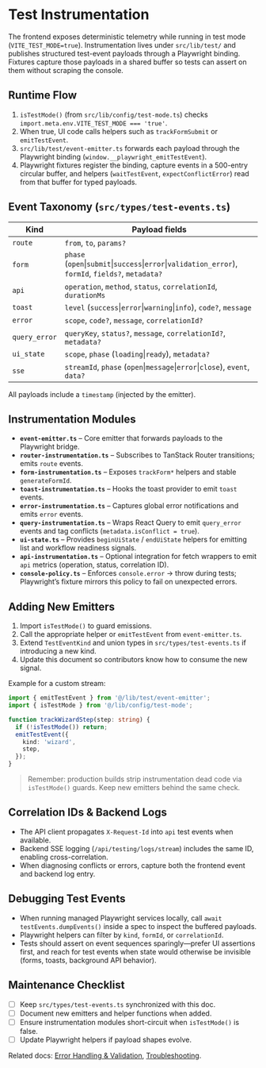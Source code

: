 # Test Instrumentation

The frontend exposes deterministic telemetry while running in test mode (`VITE_TEST_MODE=true`). Instrumentation lives under `src/lib/test/` and publishes structured test-event payloads through a Playwright binding. Fixtures capture those payloads in a shared buffer so tests can assert on them without scraping the console.

## Runtime Flow

1. `isTestMode()` (from `src/lib/config/test-mode.ts`) checks `import.meta.env.VITE_TEST_MODE === 'true'`.
2. When true, UI code calls helpers such as `trackFormSubmit` or `emitTestEvent`.
3. `src/lib/test/event-emitter.ts` forwards each payload through the Playwright binding (`window.__playwright_emitTestEvent`).
4. Playwright fixtures register the binding, capture events in a 500-entry circular buffer, and helpers (`waitTestEvent`, `expectConflictError`) read from that buffer for typed payloads.

## Event Taxonomy (`src/types/test-events.ts`)

| Kind | Payload fields |
| --- | --- |
| `route` | `from`, `to`, `params?` |
| `form` | `phase` (`open`\|`submit`\|`success`\|`error`\|`validation_error`), `formId`, `fields?`, `metadata?` |
| `api` | `operation`, `method`, `status`, `correlationId`, `durationMs` |
| `toast` | `level` (`success`\|`error`\|`warning`\|`info`), `code?`, `message` |
| `error` | `scope`, `code?`, `message`, `correlationId?` |
| `query_error` | `queryKey`, `status?`, `message`, `correlationId?`, `metadata?` |
| `ui_state` | `scope`, `phase` (`loading`\|`ready`), `metadata?` |
| `sse` | `streamId`, `phase` (`open`\|`message`\|`error`\|`close`), `event`, `data?` |

All payloads include a `timestamp` (injected by the emitter).

## Instrumentation Modules

- **`event-emitter.ts`** – Core emitter that forwards payloads to the Playwright bridge.
- **`router-instrumentation.ts`** – Subscribes to TanStack Router transitions; emits `route` events.
- **`form-instrumentation.ts`** – Exposes `trackForm*` helpers and stable `generateFormId`.
- **`toast-instrumentation.ts`** – Hooks the toast provider to emit `toast` events.
- **`error-instrumentation.ts`** – Captures global error notifications and emits `error` events.
- **`query-instrumentation.ts`** – Wraps React Query to emit `query_error` events and tag conflicts (`metadata.isConflict = true`).
- **`ui-state.ts`** – Provides `beginUiState` / `endUiState` helpers for emitting list and workflow readiness signals.
- **`api-instrumentation.ts`** – Optional integration for fetch wrappers to emit `api` metrics (operation, status, correlation ID).
- **`console-policy.ts`** – Enforces `console.error` -> throw during tests; Playwright’s fixture mirrors this policy to fail on unexpected errors.

## Adding New Emitters

1. Import `isTestMode()` to guard emissions.
2. Call the appropriate helper or `emitTestEvent` from `event-emitter.ts`.
3. Extend `TestEventKind` and union types in `src/types/test-events.ts` if introducing a new kind.
4. Update this document so contributors know how to consume the new signal.

Example for a custom stream:

```typescript
import { emitTestEvent } from '@/lib/test/event-emitter';
import { isTestMode } from '@/lib/config/test-mode';

function trackWizardStep(step: string) {
  if (!isTestMode()) return;
  emitTestEvent({
    kind: 'wizard',
    step,
  });
}
```

> Remember: production builds strip instrumentation dead code via `isTestMode()` guards. Keep new emitters behind the same check.

## Correlation IDs & Backend Logs

- The API client propagates `X-Request-Id` into `api` test events when available.
- Backend SSE logging (`/api/testing/logs/stream`) includes the same ID, enabling cross-correlation.
- When diagnosing conflicts or errors, capture both the frontend event and backend log entry.

## Debugging Test Events

- When running managed Playwright services locally, call `await testEvents.dumpEvents()` inside a spec to inspect the buffered payloads.
- Playwright helpers can filter by `kind`, `formId`, or `correlationId`.
- Tests should assert on event sequences sparingly—prefer UI assertions first, and reach for test events when state would otherwise be invisible (forms, toasts, background API behavior).

## Maintenance Checklist

- [ ] Keep `src/types/test-events.ts` synchronized with this doc.
- [ ] Document new emitters and helper functions when added.
- [ ] Ensure instrumentation modules short-circuit when `isTestMode()` is false.
- [ ] Update Playwright helpers if payload shapes evolve.

Related docs: [Error Handling & Validation](../testing/error_handling_and_validation.md), [Troubleshooting](../testing/troubleshooting.md).
